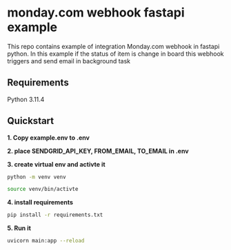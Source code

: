 # monday.com webhook fastapi example
This repo contains example of integration Monday.com webhook in fastapi python.
In this example if the status of item is change in board this webhook triggers and send email in background task

## Requirements
Python 3.11.4

## Quickstart

**1. Copy example.env to .env**

**2. place SENDGRID_API_KEY, FROM_EMAIL, TO_EMAIL in .env**

**3. create virtual env and activte it**
```sh
python -m venv venv
```
```sh
source venv/bin/activte
```

**4. install requirements**
```sh
pip install -r requirements.txt
```

**5. Run it**
```sh
uvicorn main:app --reload
```




